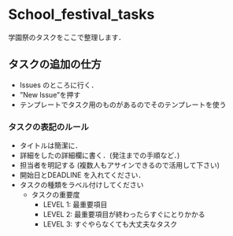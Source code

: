 # School_festival_tasks

学園祭のタスクをここで整理します．

## タスクの追加の仕方
- Issues のところに行く．
- ”New Issue”を押す
- テンプレートでタスク用のものがあるのでそのテンプレートを使う

### タスクの表記のルール
- タイトルは簡潔に．
- 詳細をしたの詳細欄に書く．(発注までの手順など．)
- 担当者を明記する (複数人もアサインできるので活用して下さい)
- 開始日とDEADLINE を入れてください．
- タスクの種類をラベル付けしてください
  - タスクの重要度
     - LEVEL 1: 最重要項目
     - LEVEL 2: 最重要項目が終わったらすぐにとりかかる
     - LEVEL 3: すぐやらなくても大丈夫なタスク
